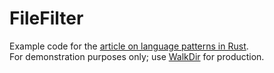 # FileFilter

Example code for the [article on language patterns in Rust](https://corrode.dev/blog/paradigms/).  
For demonstration purposes only; use [WalkDir](https://github.com/BurntSushi/walkdir) for production.

